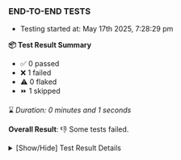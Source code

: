 ### END-TO-END TESTS

- Testing started at: May 17th 2025, 7:28:29 pm

**📦 Test Result Summary**

- ✅ 0 passed
- ❌ 1 failed
- ⚠️ 0 flaked
- ⏩ 1 skipped

⌛ _Duration: 0 minutes and 1 seconds_

**Overall Result**: 👎 Some tests failed.



<details>
    <summary>[Show/Hide] Test Result Details</summary>
    <div markdown="1">

| Test | Browser | Test Case | Tags | Result |
| :---: | :---: | :--- | :---: | :---: |
| 1 | setup | authenticate as Meshery provider |  | ❌ |
| 2 | setup | authenticate as None provider |  | ➖ |

</div>
</details>


<!-- To see the full report, please visit our CI/CD pipeline with reporter. -->